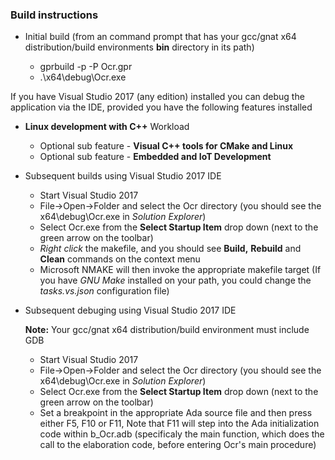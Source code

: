 ### Build instructions

* Initial build (from an command prompt that has your gcc/gnat x64 distribution/build environments **bin** directory in its path)
  
  * gprbuild -p -P Ocr.gpr
  * .\x64\debug\Ocr.exe
  
If you have Visual Studio 2017 (any edition) installed you can debug the application via the IDE,
provided you have the following features installed

* **Linux development with C++** Workload

  * Optional sub feature - **Visual C++ tools for CMake and Linux**
  * Optional sub feature - **Embedded and IoT Development**

* Subsequent builds using Visual Studio 2017 IDE

  * Start Visual Studio 2017
  * File->Open->Folder and select the Ocr directory (you should see the x64\debug\Ocr.exe in *Solution Explorer*)
  * Select Ocr.exe from the **Select Startup Item** drop down (next to the green arrow on the toolbar)
  * *Right click* the makefile, and you should see **Build,** **Rebuild** and **Clean** commands on the context menu
  * Microsoft NMAKE will then invoke the appropriate makefile target
    (If you have *GNU Make* installed on your path, you could change the *tasks.vs.json* configuration file)

* Subsequent debuging using Visual Studio 2017 IDE
  
  **Note:** Your gcc/gnat x64 distribution/build environment must include GDB

  * Start Visual Studio 2017
  * File->Open->Folder and select the Ocr directory (you should see the x64\debug\Ocr.exe in *Solution Explorer*)
  * Select Ocr.exe from the **Select Startup Item** drop down (next to the green arrow on the toolbar)
  * Set a breakpoint in the appropriate Ada source file and then press either F5, F10 or F11, Note that F11 will step into the Ada initialization code within b_Ocr.adb (specificaly the main function, which does the call to the elaboration code, before entering Ocr's main procedure)


